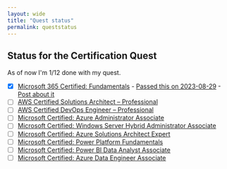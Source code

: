 ```yaml
---
layout: wide
title: "Quest status"
permalink: queststatus
---
```



## Status for the Certification Quest

As of now I'm 1/12 done with my quest. 

- [x] [Microsoft 365 Certified: Fundamentals](https://learn.microsoft.com/en-us/certifications/microsoft-365-fundamentals/) - [Passed this on 2023-08-29](https://learn.microsoft.com/api/credentials/share/en-us/OleRandHendriksen-9681/E31F7C2CEA601457?sharingId=1CF91CEEF57A27BB) - [Post about it](/certifications/2023/08/29/1-out-of-12.html)
- [ ] [AWS Certified Solutions Architect – Professional](https://aws.amazon.com/certification/certified-solutions-architect-professional/?ch=sec&sec=rmg&d=1)
- [ ] [AWS Certified DevOps Engineer – Professional](https://aws.amazon.com/certification/certified-solutions-architect-professional/?ch=sec&sec=rmg&d=1)
- [ ] [Microsoft Certified: Azure Administrator Associate](https://learn.microsoft.com/en-us/certifications/azure-administrator/)
- [ ] [Microsoft Certified: Windows Server Hybrid Administrator Associate](https://learn.microsoft.com/en-us/certifications/windows-server-hybrid-administrator/)
- [ ] [Microsoft Certified: Azure Solutions Architect Expert](https://learn.microsoft.com/en-us/certifications/azure-solutions-architect/)
- [ ] [Microsoft Certified: Power Platform Fundamentals](https://learn.microsoft.com/en-us/certifications/power-platform-fundamentals/)
- [ ] [Microsoft Certified: Power BI Data Analyst Associate](https://learn.microsoft.com/en-us/certifications/power-bi-data-analyst-associate/)
- [ ] [Microsoft Certified: Azure Data Engineer Associate](https://learn.microsoft.com/en-us/certifications/azure-data-engineer/)